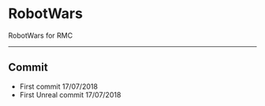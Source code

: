 # RobotWars
RobotWars for RMC

---

## Commit
* First commit 17/07/2018
* First Unreal commit 17/07/2018